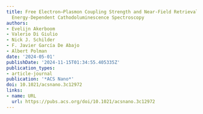 ```yaml
---
title: Free Electron–Plasmon Coupling Strength and Near-Field Retrieval through Electron
  Energy-Dependent Cathodoluminescence Spectroscopy
authors:
- Evelijn Akerboom
- Valerio Di Giulio
- Nick J. Schilder
- F. Javier García De Abajo
- Albert Polman
date: '2024-05-01'
publishDate: '2024-11-15T01:34:55.405335Z'
publication_types:
- article-journal
publication: '*ACS Nano*'
doi: 10.1021/acsnano.3c12972
links:
- name: URL
  url: https://pubs.acs.org/doi/10.1021/acsnano.3c12972
---
```

